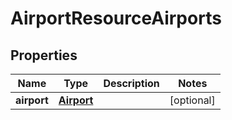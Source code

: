 
# AirportResourceAirports

## Properties
Name | Type | Description | Notes
------------ | ------------- | ------------- | -------------
**airport** | [**Airport**](Airport.md) |  |  [optional]



